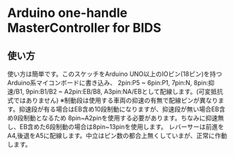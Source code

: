 # Arduino one-handle MasterController for BIDS
## 使い方
使い方は簡単です。このスケッチをArduino UNO以上のIOピン(18ピン)を持つArduino系マイコンボードに書き込み、
2pin:P5 ~ 6pin:P1, 7pin:N, 8pin:抑速/B1, 9pin:B1/B2 ~ A2pin:EB/B8, A3pin:NA/EBとして配線します。(可変抵抗式ではありません)
※制動段は使用する車両の抑速の有無で配線ピンが異なります。抑速段が有る場合はEB含め10段制動になりますが、抑速段が無い場合EB含め9段制動となるため
8pin~A2pinを使用する必要があります。ちなみに抑速無し、EB含めた6段制動の場合は8pin~13pinを使用します。
レバーサーは前進をA4,後退をA5に配線します。中立はピン数の都合上無くしていまが、正常に作動します。
